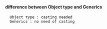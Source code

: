 #### difference between Object type and Generics
      Object type : casting needed
      Generics : no need of casting

